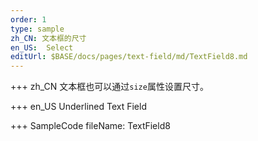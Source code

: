 ```yaml
--- 
order: 1
type: sample
zh_CN: 文本框的尺寸
en_US:  Select 
editUrl: $BASE/docs/pages/text-field/md/TextField8.md
---
```


+++ zh_CN
文本框也可以通过<Code>size</Code>属性设置尺寸。

+++ en_US
Underlined Text Field

+++ SampleCode
fileName: TextField8
